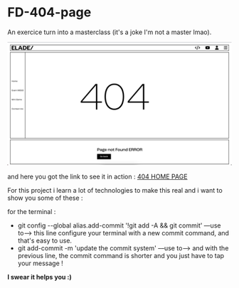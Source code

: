 # FD-404-page
An exercice turn into a masterclass (it's a joke I'm not a master lmao).

![website preview](https://raw.githubusercontent.com/deavetheferret/404-page/main/src/img/preview-page.png)

and here you got the link to see it in action : <a href="https://francois-devantay.at-eikon.ch/">404 HOME PAGE</a>

For this project i learn a lot of technologies to make this real and i want to show you some of these : 

for the terminal : 
  - git config --global alias.add-commit '!git add -A && git commit' ––use to––> this line configure your terminal with a new commit command, and that's easy to use.
  - git add-commit -m 'update the commit system' ––use to––> and with the previous line, the commit command is shorter and you just have to tap your message !


<strong>I swear it helps you :)</strong>
